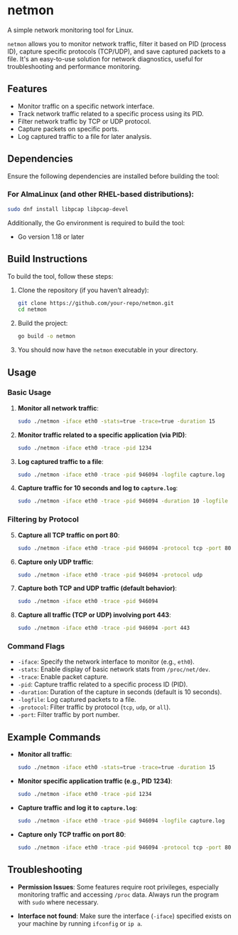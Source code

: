 # **netmon**

A simple network monitoring tool for Linux.

`netmon` allows you to monitor network traffic, filter it based on PID (process ID), capture specific protocols (TCP/UDP), and save captured packets to a file. It's an easy-to-use solution for network diagnostics, useful for troubleshooting and performance monitoring.

## **Features**

* Monitor traffic on a specific network interface.
* Track network traffic related to a specific process using its PID.
* Filter network traffic by TCP or UDP protocol.
* Capture packets on specific ports.
* Log captured traffic to a file for later analysis.

## **Dependencies**

Ensure the following dependencies are installed before building the tool:

### For AlmaLinux (and other RHEL-based distributions):

```bash
sudo dnf install libpcap libpcap-devel
```

Additionally, the Go environment is required to build the tool:

* Go version 1.18 or later

## **Build Instructions**

To build the tool, follow these steps:

1. Clone the repository (if you haven’t already):

   ```bash
   git clone https://github.com/your-repo/netmon.git
   cd netmon
   ```

2. Build the project:

   ```bash
   go build -o netmon
   ```

3. You should now have the `netmon` executable in your directory.

## **Usage**

### Basic Usage

1. **Monitor all network traffic**:

   ```bash
   sudo ./netmon -iface eth0 -stats=true -trace=true -duration 15
   ```

2. **Monitor traffic related to a specific application (via PID)**:

   ```bash
   sudo ./netmon -iface eth0 -trace -pid 1234
   ```

3. **Log captured traffic to a file**:

   ```bash
   sudo ./netmon -iface eth0 -trace -pid 946094 -logfile capture.log
   ```

4. **Capture traffic for 10 seconds and log to `capture.log`**:

   ```bash
   sudo ./netmon -iface eth0 -trace -pid 946094 -duration 10 -logfile capture.log
   ```

### Filtering by Protocol

5. **Capture all TCP traffic on port 80**:

   ```bash
   sudo ./netmon -iface eth0 -trace -pid 946094 -protocol tcp -port 80
   ```

6. **Capture only UDP traffic**:

   ```bash
   sudo ./netmon -iface eth0 -trace -pid 946094 -protocol udp
   ```

7. **Capture both TCP and UDP traffic (default behavior)**:

   ```bash
   sudo ./netmon -iface eth0 -trace -pid 946094
   ```

8. **Capture all traffic (TCP or UDP) involving port 443**:

   ```bash
   sudo ./netmon -iface eth0 -trace -pid 946094 -port 443
   ```

### Command Flags

* `-iface`: Specify the network interface to monitor (e.g., `eth0`).
* `-stats`: Enable display of basic network stats from `/proc/net/dev`.
* `-trace`: Enable packet capture.
* `-pid`: Capture traffic related to a specific process ID (PID).
* `-duration`: Duration of the capture in seconds (default is 10 seconds).
* `-logfile`: Log captured packets to a file.
* `-protocol`: Filter traffic by protocol (`tcp`, `udp`, or `all`).
* `-port`: Filter traffic by port number.

## **Example Commands**

* **Monitor all traffic**:

  ```bash
  sudo ./netmon -iface eth0 -stats=true -trace=true -duration 15
  ```

* **Monitor specific application traffic (e.g., PID 1234)**:

  ```bash
  sudo ./netmon -iface eth0 -trace -pid 1234
  ```

* **Capture traffic and log it to `capture.log`**:

  ```bash
  sudo ./netmon -iface eth0 -trace -pid 946094 -logfile capture.log
  ```

* **Capture only TCP traffic on port 80**:

  ```bash
  sudo ./netmon -iface eth0 -trace -pid 946094 -protocol tcp -port 80
  ```

## **Troubleshooting**

* **Permission Issues**: Some features require root privileges, especially monitoring traffic and accessing `/proc` data. Always run the program with `sudo` where necessary.

* **Interface not found**: Make sure the interface (`-iface`) specified exists on your machine by running `ifconfig` or `ip a`.

